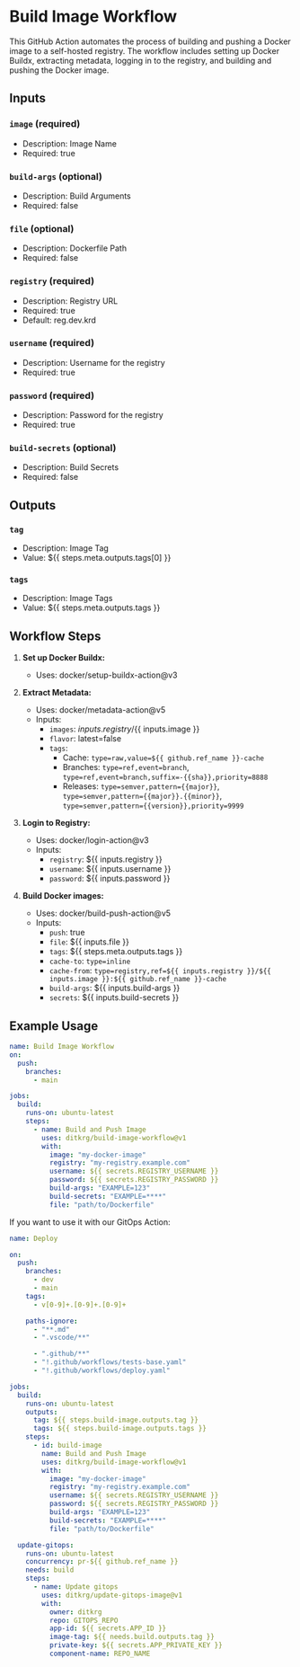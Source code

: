 # Build Image Workflow

This GitHub Action automates the process of building and pushing a Docker image to a self-hosted registry. The workflow includes setting up Docker Buildx, extracting metadata, logging in to the registry, and building and pushing the Docker image.

## Inputs

### `image` (required)
- Description: Image Name
- Required: true

### `build-args` (optional)
- Description: Build Arguments
- Required: false

### `file` (optional)
- Description: Dockerfile Path
- Required: false

### `registry` (required)
- Description: Registry URL
- Required: true
- Default: reg.dev.krd

### `username` (required)
- Description: Username for the registry
- Required: true

### `password` (required)
- Description: Password for the registry
- Required: true

### `build-secrets` (optional)
- Description: Build Secrets
- Required: false

## Outputs

### `tag`
- Description: Image Tag
- Value: ${{ steps.meta.outputs.tags[0] }}

### `tags`
- Description: Image Tags
- Value: ${{ steps.meta.outputs.tags }}

## Workflow Steps

1. **Set up Docker Buildx:**
   - Uses: docker/setup-buildx-action@v3

2. **Extract Metadata:**
   - Uses: docker/metadata-action@v5
   - Inputs:
     - `images`: ${{ inputs.registry }}/${{ inputs.image }}
     - `flavor`: latest=false
     - `tags`:
       - Cache: `type=raw,value=${{ github.ref_name }}-cache`
       - Branches: `type=ref,event=branch`, `type=ref,event=branch,suffix=-{{sha}},priority=8888`
       - Releases: `type=semver,pattern={{major}}`, `type=semver,pattern={{major}}.{{minor}}`, `type=semver,pattern={{version}},priority=9999`

3. **Login to Registry:**
   - Uses: docker/login-action@v3
   - Inputs:
     - `registry`: ${{ inputs.registry }}
     - `username`: ${{ inputs.username }}
     - `password`: ${{ inputs.password }}

4. **Build Docker images:**
   - Uses: docker/build-push-action@v5
   - Inputs:
     - `push`: true
     - `file`: ${{ inputs.file }}
     - `tags`: ${{ steps.meta.outputs.tags }}
     - `cache-to`: `type=inline`
     - `cache-from`: `type=registry,ref=${{ inputs.registry }}/${{ inputs.image }}:${{ github.ref_name }}-cache`
     - `build-args`: ${{ inputs.build-args }}
     - `secrets`: ${{ inputs.build-secrets }}

## Example Usage

```yaml
name: Build Image Workflow
on:
  push:
    branches:
      - main

jobs:
  build:
    runs-on: ubuntu-latest
    steps:
      - name: Build and Push Image
        uses: ditkrg/build-image-workflow@v1
        with:
          image: "my-docker-image"
          registry: "my-registry.example.com"
          username: ${{ secrets.REGISTRY_USERNAME }}
          password: ${{ secrets.REGISTRY_PASSWORD }}
          build-args: "EXAMPLE=123"
          build-secrets: "EXAMPLE=****"
          file: "path/to/Dockerfile"
```

If you want to use it with our GitOps Action:

```yaml
name: Deploy

on:
  push:
    branches:
      - dev
      - main
    tags:
      - v[0-9]+.[0-9]+.[0-9]+

    paths-ignore:
      - "**.md"
      - ".vscode/**"

      - ".github/**"
      - "!.github/workflows/tests-base.yaml"
      - "!.github/workflows/deploy.yaml"

jobs:
  build:
    runs-on: ubuntu-latest
    outputs:
      tag: ${{ steps.build-image.outputs.tag }}
      tags: ${{ steps.build-image.outputs.tags }}
    steps:
      - id: build-image
        name: Build and Push Image
        uses: ditkrg/build-image-workflow@v1
        with:
          image: "my-docker-image"
          registry: "my-registry.example.com"
          username: ${{ secrets.REGISTRY_USERNAME }}
          password: ${{ secrets.REGISTRY_PASSWORD }}
          build-args: "EXAMPLE=123"
          build-secrets: "EXAMPLE=****"
          file: "path/to/Dockerfile"

  update-gitops:
    runs-on: ubuntu-latest
    concurrency: pr-${{ github.ref_name }}
    needs: build
    steps:
      - name: Update gitops
        uses: ditkrg/update-gitops-image@v1
        with:
          owner: ditkrg
          repo: GITOPS_REPO
          app-id: ${{ secrets.APP_ID }}
          image-tag: ${{ needs.build.outputs.tag }}
          private-key: ${{ secrets.APP_PRIVATE_KEY }}
          component-name: REPO_NAME
```
